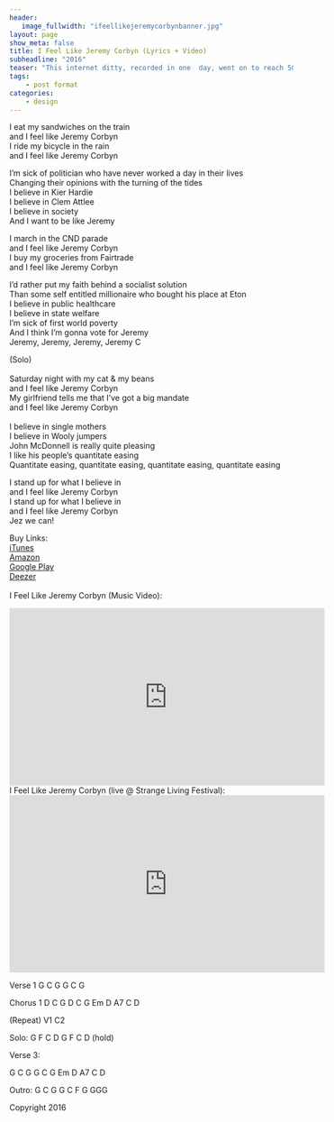 ```yaml
---
header:
   image_fullwidth: "ifeellikejeremycorbynbanner.jpg"
layout: page
show_meta: false
title: I Feel Like Jeremy Corbyn (Lyrics + Video)
subheadline: "2016"
teaser: "This internet ditty, recorded in one  day, went on to reach 50,000 hits, and Sam got to perform it in front of Jeremy Corbyn and John McDonnell themselves! It's been performed by musicians across the UK, including Bristol's Red  Notes Choir, and raised $100 for refugee charities..."
tags:
    - post format
categories:
    - design 
---
```

<!--more-->
I eat my sandwiches on the train<br>
and I feel like Jeremy Corbyn<br>
I ride my bicycle in the rain<br>
and I feel like Jeremy Corbyn<br>

I’m sick of politician who have never worked a day in their lives<br>
Changing their opinions with the turning of the tides<br>
I believe in Kier Hardie<br>
I believe in Clem Attlee<br>
I believe in society<br>
And I want to be like Jeremy<br>

I march in the CND parade<br>
and I feel like Jeremy Corbyn<br>
I buy my groceries from Fairtrade<br>
and I feel like Jeremy Corbyn<br>

I’d rather put my faith behind a socialist solution<br>
Than some self entitled millionaire who bought his place at Eton<br>
I believe in public healthcare<br>
I believe in state welfare<br>
I’m sick of first world poverty<br>
And I think I’m gonna vote for Jeremy<br>
Jeremy, Jeremy, Jeremy, Jeremy C<br>

(Solo)<br>
<br>
Saturday night with my cat & my beans<br>
and I feel like Jeremy Corbyn<br>
My girlfriend tells me that I’ve got a big mandate<br>
and I feel like Jeremy Corbyn<br>
<br>
I believe in single mothers<br>
I believe in Wooly jumpers<br>
John McDonnell is really quite pleasing<br>
I like his people’s quantitate easing<br>
Quantitate easing, quantitate easing, quantitate easing, quantitate easing<br>

I stand up for what I believe in<br>
and I feel like Jeremy Corbyn<br>
I stand up for what I believe in<br>
and I feel like Jeremy Corbyn<br>
Jez we can!<br>

Buy Links:<br>
  <a href="https://itunes.apple.com/us/album/i-feel-like-jeremy-corbyn-single/id1133993821">iTunes</a><br>
   <a href="https://www.amazon.co.uk/I-Feel-Like-Jeremy-Corbyn/dp/B01IOLI08U">Amazon</a><br>
    <a href="https://play.google.com/store/music/album/Sam_Harrison_I_Feel_Like_Jeremy_Corbyn?id=B3j4u355unne4233gywstkogyqa">Google Play</a><br>
     <a href="http://www.deezer.com/album/13573505">Deezer</a><br>
<br>
I Feel Like Jeremy Corbyn (Music Video):<br>
  <iframe width="560" height="315" src="https://www.youtube.com/embed/1NwS1Ebb8-s" frameborder="0" allowfullscreen></iframe><br>
  I Feel Like Jeremy Corbyn (live @ Strange Living Festival):<br>
  <iframe width="560" height="315" src="https://www.youtube.com/embed/stHicMaWv_g" frameborder="0" allowfullscreen></iframe><br>


Verse 1
G C G
G C G

Chorus 1
D C G
D C G
Em D A7 C D

(Repeat)
V1
C2

Solo:
G F C D
G F C D (hold)

Verse 3:

G C G
G C G
Em D A7 C D

Outro:
G C G
G C F G GGG


Copyright 2016
